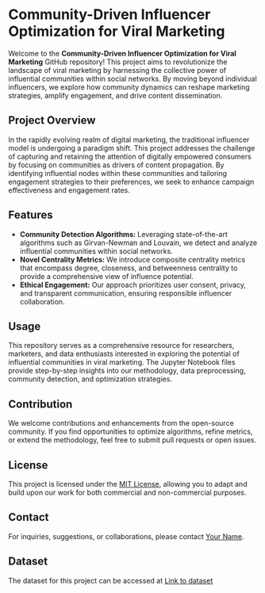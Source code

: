 # Community-Driven Influencer Optimization for Viral Marketing

Welcome to the **Community-Driven Influencer Optimization for Viral Marketing** GitHub repository! This project aims to revolutionize the landscape of viral marketing by harnessing the collective power of influential communities within social networks. By moving beyond individual influencers, we explore how community dynamics can reshape marketing strategies, amplify engagement, and drive content dissemination.

## Project Overview

In the rapidly evolving realm of digital marketing, the traditional influencer model is undergoing a paradigm shift. This project addresses the challenge of capturing and retaining the attention of digitally empowered consumers by focusing on communities as drivers of content propagation. By identifying influential nodes within these communities and tailoring engagement strategies to their preferences, we seek to enhance campaign effectiveness and engagement rates.

## Features

- **Community Detection Algorithms:** Leveraging state-of-the-art algorithms such as Girvan-Newman and Louvain, we detect and analyze influential communities within social networks.
- **Novel Centrality Metrics:** We introduce composite centrality metrics that encompass degree, closeness, and betweenness centrality to provide a comprehensive view of influence potential.
- **Ethical Engagement:** Our approach prioritizes user consent, privacy, and transparent communication, ensuring responsible influencer collaboration.


## Usage

This repository serves as a comprehensive resource for researchers, marketers, and data enthusiasts interested in exploring the potential of influential communities in viral marketing. The Jupyter Notebook files provide step-by-step insights into our methodology, data preprocessing, community detection, and optimization strategies.

## Contribution

We welcome contributions and enhancements from the open-source community. If you find opportunities to optimize algorithms, refine metrics, or extend the methodology, feel free to submit pull requests or open issues.

## License

This project is licensed under the [MIT License](LICENSE), allowing you to adapt and build upon our work for both commercial and non-commercial purposes.

## Contact

For inquiries, suggestions, or collaborations, please contact [Your Name](mailto:tziamah1@gmail.com).

## Dataset
The dataset for this project can be accessed at [Link to dataset](https://drive.google.com/drive/folders/0B8ef3Mr3d6wvfnZ1bmxTUE1tLWNDQlc0SHNyY2M1cm9KUHg5ejJ1NHlzMGRuTlNVNE9nQU0?resourcekey=0-BrKhzraJDQs2vCl5NYEEyw&usp=sharing)
